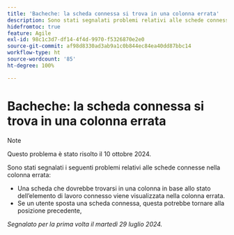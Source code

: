 ```yaml
---
title: 'Bacheche: la scheda connessa si trova in una colonna errata'
description: Sono stati segnalati problemi relativi alle schede connesse nella colonna errata.
hidefromtoc: true
feature: Agile
exl-id: 98c1c3d7-df14-4f4d-9970-f5326870e2e0
source-git-commit: af98d8330ad3ab9a1c0b844ec84ea40dd87bbc14
workflow-type: ht
source-wordcount: '85'
ht-degree: 100%

---
```


# Bacheche: la scheda connessa si trova in una colonna errata

>[!NOTE]
>
>Questo problema è stato risolto il 10 ottobre 2024.


Sono stati segnalati i seguenti problemi relativi alle schede connesse nella colonna errata:

* Una scheda che dovrebbe trovarsi in una colonna in base allo stato dell’elemento di lavoro connesso viene visualizzata nella colonna errata.
* Se un utente sposta una scheda connessa, questa potrebbe tornare alla posizione precedente,

_Segnalato per la prima volta il martedì 29 luglio 2024._
